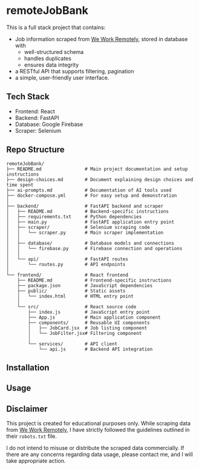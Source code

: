 # remoteJobBank
This is a full stack project that contains:
- Job information scraped from [We Work Remotely](https://weworkremotely.com), stored in database with
  - well-structured schema
  - handles duplicates
  - ensures data integrity
- a RESTful API that supports filtering, pagination
- a simple, user-friendly user interface.

## Tech Stack
- Frontend: React 
- Backend: FastAPI
- Database: Google Firebase
- Scraper: Selenium

## Repo Structure 
```
remoteJobBank/
├── README.md                # Main project documentation and setup instructions
├── design-choices.md        # Document explaining design choices and time spent
├── ai-prompts.md            # Documentation of AI tools used
├── docker-compose.yml       # For easy setup and demonstration
│
├── backend/                 # FastAPI backend and scraper
│   ├── README.md            # Backend-specific instructions
│   ├── requirements.txt     # Python dependencies
│   ├── main.py              # FastAPI application entry point
│   ├── scraper/             # Selenium scraping code
│   │   └── scraper.py       # Main scraper implementation
│   │
│   ├── database/            # Database models and connections
│   │   └── firebase.py      # Firebase connection and operations
│   │
│   └── api/                 # FastAPI routes
│       └── routes.py        # API endpoints
│
└── frontend/                # React frontend
    ├── README.md            # Frontend-specific instructions
    ├── package.json         # JavaScript dependencies
    ├── public/              # Static assets
    │   └── index.html       # HTML entry point
    │
    └── src/                 # React source code
        ├── index.js         # JavaScript entry point
        ├── App.js           # Main application component
        ├── components/      # Reusable UI components
        │   ├── JobCard.jsx  # Job listing component
        │   └── JobFilter.jsx# Filtering component
        │
        └── services/        # API client
            └── api.js       # Backend API integration
```


## Installation


## Usage


## Disclaimer  
This project is created for educational purposes only. While scraping data from [We Work Remotely](https://weworkremotely.com), I have strictly followed the guidelines outlined in their `robots.txt` file.  

I do not intend to misuse or distribute the scraped data commercially. If there are any concerns regarding data usage, please contact me, and I will take appropriate action.
